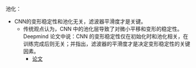 

池化：

- CNN的变形稳定性和池化无关，滤波器平滑度才是关键。
  - 传统观点认为，CNN 中的池化层导致了对微小平移和变形的稳定性。Deepmind 论文中说：CNN 的变形稳定性仅在初始化时和池化相关，在训练完成后则无关；并指出，滤波器的平滑度才是决定变形稳定性的关键因素。
    - [论文](https://arxiv.org/pdf/1804.04438.pdf)



